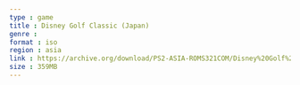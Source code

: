 ```yaml
---
type : game
title : Disney Golf Classic (Japan)
genre : 
format : iso
region : asia
link : https://archive.org/download/PS2-ASIA-ROMS321COM/Disney%20Golf%20Classic%20%28Japan%29.7z
size : 359MB
---
```

